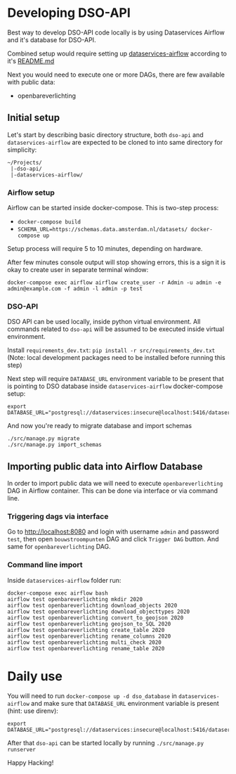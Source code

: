 # Developing DSO-API

Best way to develop DSO-API code locally is by using Dataservices Airflow and it's database for DSO-API.

Combined setup would require setting up [dataservices-airflow](https://github.com/Amsterdam/dataservices-airflow) according to it's [README.md](https://github.com/Amsterdam/dataservices-airflow/blob/master/README.md)

Next you would need to execute one or more DAGs, there are few available with public data:

- openbareverlichting

## Initial setup

Let's start by describing basic directory structure, both `dso-api` and `dataservices-airflow` are expected to be cloned to into same directory for simplicity:

```
~/Projects/
 |-dso-api/
 |-dataservices-airflow/
```

### Airflow setup

Airflow can be started inside docker-compose. This is two-step process:

 - `docker-compose build`
 - `SCHEMA_URL=https://schemas.data.amsterdam.nl/datasets/ docker-compose up`
 
Setup process will require 5 to 10 minutes, depending on hardware.

After few minutes console output will stop showing errors, this is a sign it is okay to create user in separate terminal window:

```
docker-compose exec airflow airflow create_user -r Admin -u admin -e admin@example.com -f admin -l admin -p test
```

### DSO-API

DSO API can be used locally, inside python virtual environment. All commands related to `dso-api` will be assumed to be executed inside virtual environment.

Install `requirements_dev.txt`: `pip install -r src/requirements_dev.txt` (Note: local development packages need to be installed before running this step) 

Next step will require `DATABASE_URL` environment variable to be present that is pointing to DSO database inside `dataservices-airflow` docker-compose setup:

```
export DATABASE_URL="postgresql://dataservices:insecure@localhost:5416/dataservices"
```

And now you're ready to migrate database and import schemas

```
./src/manage.py migrate
./src/manage.py import_schemas 
```

## Importing public data into Airflow Database

In order to import public data we will need to execute `openbareverlichting` DAG in Airflow container. This can be done via interface or via command line.

### Triggering dags via interface

Go to [http://localhost:8080](http://localhost:8080/) and login with username `admin` and password `test`, then open `bouwstroompunten` DAG and click `Trigger DAG` button.
And same for `openbareverlichting` DAG.

### Command line import

Inside `dataservices-airflow` folder run:

```
docker-compose exec airflow bash
airflow test openbareverlichting mkdir 2020
airflow test openbareverlichting download_objects 2020
airflow test openbareverlichting download_objecttypes 2020
airflow test openbareverlichting convert_to_geojson 2020
airflow test openbareverlichting geojson_to_SQL 2020
airflow test openbareverlichting create_table 2020
airflow test openbareverlichting rename_columns 2020
airflow test openbareverlichting multi_check 2020
airflow test openbareverlichting rename_table 2020
```


# Daily use

You will need to run `docker-compose up -d dso_database` in `dataservices-airflow` and make sure that `DATABASE_URL` environment variable is present (hint: use direnv):

```
export DATABASE_URL="postgresql://dataservices:insecure@localhost:5416/dataservices"
```

After that `dso-api` can be started locally by running `./src/manage.py runserver`


Happy Hacking!
